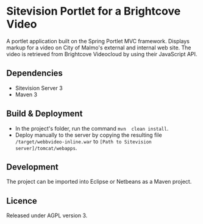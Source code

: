 Sitevision Portlet for a Brightcove Video
=========================================

A portlet application built on the Spring Portlet MVC framework. Displays markup for a video on City of Malmo's external and internal web site. The video is retrieved from Brightcove Videocloud by using their JavaScript API. 

## Dependencies
* Sitevision Server 3
* Maven 3

## Build & Deployment
* In the project's folder, run the command `mvn  clean install`. 
* Deploy manually to the server by copying the resulting file `/target/webbvideo-inline.war` to `[Path to Sitevision server]/tomcat/webapps`. 
 
## Development
The project can be imported into Eclipse or Netbeans as a Maven project. 

## Licence
Released under AGPL version 3.
